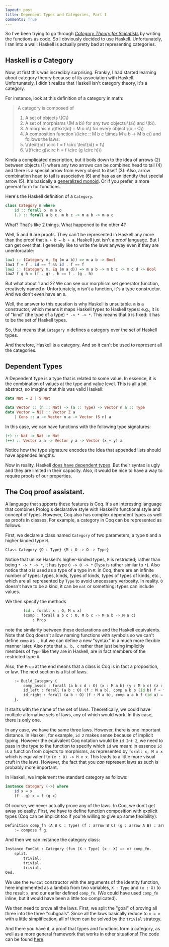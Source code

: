 ```yaml
---
layout: post
title: Dependent Types and Categories, Part 1
comments: True
---
```


So I've been trying to go through [_Category Theory for Scientists_](http://math.mit.edu/~dspivak/teaching/sp13/) by writing the functions as code. So I obviously decided to use Haskell. Unfortunately, I ran into a wall: Haskell is actually pretty bad at representing categories.

## Haskell is *a* Category

Now, at first this was incredibly surprising. Frankly, I had started learning about category theory because of its association with Haskell. Unfortunately, I didn't realize that Haskell isn't category theory, it's a category.

For instance, look at this definition of a category in math:

<!--end excerpt-->

> A category is composed of
> 1. A set of objects \\(O\\)
> 2. A set of morphisms \\(M a b\\) for any two objects \\(a\\) and \\(b\\).
> 3. A morphism \\(\text{id} :: M o o\\) for every object \\(o :: O\\)
> 4. A composition function \\(\circ :: M b c \times M a b -> M b c\\)
> and follows the laws:
> 5. \\(\text{id} \circ f = f \circ \text{id} = f\\)
> 6. \\((f\circ g)\circ h = f \circ (g \circ h)\\)

Kinda a complicated description, but it boils down to the idea of arrows (2) between objects (1) where any two arrows can be combined head to tail (4) and there is a special arrow from every object to itself (3). Also, arrow combination head to tail is associative (6) and has as an identity that special arrow (5). It's basically a [generalized monoid](http://kavigupta.github.io/2016/05/07/Monoids-Bioids-And-Beyond/). Or if you prefer, a more general form for functions.

Here's the Haskell definition of a `Category`.

```haskell
class Category m where
    id :: forall o. m o o
    (.) :: forall a b c. m b c -> m a b -> m a c
```

What? That's like 2 things. What happened to the other 4?

Well, 5 and 6 are proofs. They can't be represented in Haskell any more than the proof that `a + b = b + a`. Haskell just isn't a proof language. But I can get over that. I generally like to write the laws anyway even if they are unenforcable:

```haskell
law1 :: (Category m, Eq (m a b)) => m a b -> Bool
law1 f = f . id == f && id . f == f
law2 :: (Category m, Eq (m a d)) => m a b -> m b c -> m c d -> Bool
law2 f g h = (f . g) . h == f . (g . h)
```

But what about 1 and 2? We can see our morphism set generator function, creatively named `m`. Unfortunately, `m` isn't a function, it's a type constructor. And we don't even have an `O`.

Well, the answer to this question is why Haskell is unsuitable. `m` is a constructor, which means it maps Haskell types to Haskell types: e.g., it is of "kind" (the type of a type) `* -> * -> *`. This means that `O` is fixed: it has to be the set of Haskell types.

So, that means that `Category m` defines a category over the set of Haskell types.

And therefore, Haskell is a category. And so it can't be used to represent all the categories.

## Dependent Types

A Dependent type is a type that is related to some value. In essence, it is the combination of values at the type and value level. This is all a bit abstract, so imagine that this was valid Haskell:

```haskell
data Nat = Z | S Nat

data Vector :: (n :: Nat) -> (a :: Type) -> Vector n a :: Type
data Vector = Nil :: Vector Z a
    | Cons :: a -> Vector n a -> Vector (S n) a
```

In this case, we can have functions with the following type signatures:

```haskell
(+) :: Nat -> Nat -> Nat
(++) :: Vector x a -> Vector y a -> Vector (x + y) a
```

Notice how the type signature encodes the idea that appended lists should have appended lengths.

Now in reality, Haskell [does have dependent types](https://www.schoolofhaskell.com/user/konn/prove-your-haskell-for-great-safety/dependent-types-in-haskell). But their syntax is ugly and they are limited in their capacity. Also, it would be nice to have a way to require proofs of our properties.


## The Coq proof assistant.

A language that supports these features is Coq. It's an interesting language that combines Prolog's declarative style with Haskell's functional style and concept of types. However, Coq also has complex dependent types as well as proofs in classes. For example, a category in Coq can be represented as follows.

First, we declare a class named `Category` of two parameters, a type `O` and a higher kinded type `M`.

```python
Class Category {O : Type} {M : O -> O -> Type}
```

Notice that unlike Haskell's higher-kinded types, `M` is restricted; rather than being `* -> * -> *`, it has type `O -> O -> *` (`Type` is rather similar to `*`). Also notice that `O` is used as a type of a type in `M`: in Coq, there are an infinite number of types: types, kinds, types of kinds, types of types of kinds, etc., which are all represented by `Type` to avoid unecessary verbosity. In reality. `O` doesn't have to be a kind, it can be `nat` or something: types can include values.

We then specify the methods

```python
        (id : forall x : O, M x x)
        (comp : forall a b c : O, M b c -> M a b -> M a c)
            : Prop
```

note the similarity between these declarations and the Haskell equivalents. Note that Coq doesn't allow naming functions with symbols so we can't define `comp` as `.`, but we can define a new "syntax" in a much more flexible manner later. Also note that `a, b, c` rather than just being implicitly members of `Type` like they are in Haskell, are in fact members of the restricted type `O`.

Also, the `Prop` at the end means that a class is Coq is in fact a proposition, or law. The next section is a list of laws.

```python
    := Build_Category {
        comp_assoc : forall (a b c d : O) (x : M a b) (y : M b c) (z : M c d), (comp a c d z (comp a b c y x) =  comp a b d (comp b c d z y) x);
        id_left : forall (a b : O) (f : M a b), comp a b b (id b) f = f;
        id_right : forall (a b : O) (f : M a b), comp a a b f (id a) = f
    }.
```

It starts with the name of the set of laws. Theoretically, we could have multiple alternative sets of laws, any of which would work. In this case, there is only one.

In any case, we have the same three laws. However, there is one important distance. In Haskell, for example, `id 2` makes sense because of implicit typing. However the equivalent Coq notation would be `id Int 2`, we need to pass in the type to the function to specify which `id` we mean: in essence `id` is a function from objects to morphisms, as represented by `forall x, M x x` which is equivalent to `(x : O) -> M x x`. This leads to a little more visual cruft in the laws. However, the fact that you *can* represent laws as such is probably more important.

In Haskell, we implement the standard category as follows:

```haskell
instance Category (->) where
    id x = x
    (f . g) x = f (g x)
```

Of course, we never actually prove any of the laws. In Coq, we don't get away so easily. First, we have to define function composition with explicit types (Coq can be implicit too if you're willing to give up some flexibility):

```python
Definition comp_fn (A B C : Type) (f : arrow B C) (g : arrow A B) : arrow A C
    := compose f g.
```

And then we can instance the category class:

```python
Instance FunCat : Category (fun (X : Type) (x : X) => x) comp_fn.
    split.
        trivial.
        trivial.
        trivial.
Qed.
```

We use the `FunCat` constructor with the arguments of the identity function, here implemented as a lambda from two variables, `X : Type` and `(x : X)` to the result `x`, and our earlier defined `comp_fn`. (We could have used `comp_fn` inline, but it would have been a little too complicated).

We then need to prove all the laws. First, we split the "goal" of proving all three into the three "subgoals". Since all the laws basically reduce to `x = x` with a little simplification, all of them can be solved by the `trivial` strategy.

And there you have it, a proof that types and functions form a category, as well as a more general framework that works in other situations! The code can be found [here](https://github.com/kavigupta/ct4s-examples).